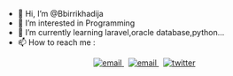 - 👋 Hi, I’m @Bbirrikhadija
- 👀 I’m interested in Programming
- 🌱 I’m currently learning laravel,oracle database,python...
- 📫 How to reach me :
<p align="center">
  <a href="mailto:khadijabbirri20@gmail.com">
     <img  src="https://img.shields.io/badge/email-04001E?style=for-the-badge&logo=gmail&logoColor=01EFDD" alt="email">
  <a/>&nbsp;
  <a href="www.linkedin.com/in/khadija-bbirri">
     <img  src="https://img.shields.io/badge/linkedin-04001E?style=for-the-badge&logo=linkedin&logoColor=01EFDD" alt="email">
  <a/>&nbsp;
  <a href="https://twitter.com/BbirriKhadija">
     <img  src="https://img.shields.io/badge/twitter-04001E?style=for-the-badge&logo=twitter&logoColor=01EFDD" alt="twitter">
  <a/>

<p/>

<!---
Bbirrikhadija/Bbirrikhadija is a ✨ special ✨ repository because its `README.md` (this file) appears on your GitHub profile.
You can click the Preview link to take a look at your changes.
--->
